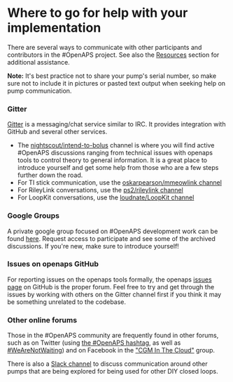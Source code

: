 # Where to go for help with your implementation

There are several ways to communicate with other participants and contributors in the #OpenAPS project. See also the [Resources](../Resources/index.rst) section for additional assistance.

**Note:** It's best practice not to share your pump's serial number, so make sure not to include it in pictures or pasted text output when seeking help on pump communication.

### Gitter
[Gitter](https://gitter.im/) is a messaging/chat service similar to IRC. It provides integration with GitHub and several other services.

* The [nightscout/intend-to-bolus]( https://gitter.im/nightscout/intend-to-bolus) channel is where you will find active #OpenAPS discussions ranging from technical issues with openaps tools to control theory to general information. It is a great place to introduce yourself and get some help from those who are a few steps further down the road.
* For TI stick communication, use the [oskarpearson/mmeowlink channel](https://gitter.im/oskarpearson/mmeowlink)
* For RileyLink conversations, use the [ps2/rileylink channel](https://gitter.im/ps2/rileylink)
* For LoopKit conversations, use the [loudnate/LoopKit channel](https://gitter.im/loudnate/loopkit)

### Google Groups
A private google group focused on #OpenAPS development work can be found [here](https://groups.google.com/d/forum/openaps-dev). Request access to participate and see some of the archived discussions. If you're new, make sure to introduce yourself!

### Issues on openaps GitHub
For reporting issues on the openaps tools formally, the openaps [issues page](https://github.com/openaps/openaps/issues) on GitHub is the proper forum. Feel free to try and get through the issues by working with others on the Gitter channel first if you think it may be something unrelated to the codebase.

### Other online forums
Those in the #OpenAPS community are frequently found in other forums, such as on Twitter (using [the #OpenAPS hashtag](https://twitter.com/search?f=tweets&vertical=default&q=%23OpenAPS&src=typd), as well as [#WeAreNotWaiting](https://twitter.com/search?f=tweets&vertical=default&q=%23WeAreNotWaiting&src=typd)) and on Facebook in the ["CGM In The Cloud"](https://www.facebook.com/groups/cgminthecloud/) group.

There is also a [Slack channel](https://omniapsslack.azurewebsites.net/) to discuss communication around other pumps that are being explored for being used for other DIY closed loops.
